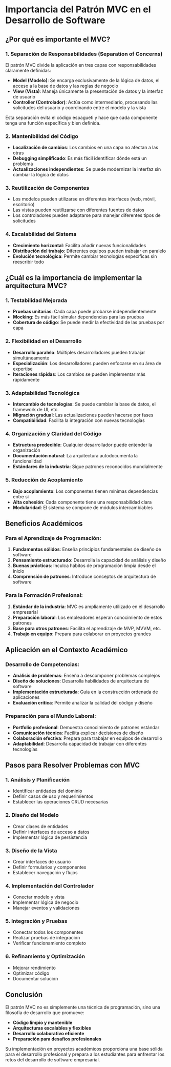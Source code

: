 # Importancia del Patrón MVC en el Desarrollo de Software

## ¿Por qué es importante el MVC?

### 1. Separación de Responsabilidades (Separation of Concerns)

El patrón MVC divide la aplicación en tres capas con responsabilidades claramente definidas:

- **Model (Modelo)**: Se encarga exclusivamente de la lógica de datos, el acceso a la base de datos y las reglas de negocio
- **View (Vista)**: Maneja únicamente la presentación de datos y la interfaz de usuario
- **Controller (Controlador)**: Actúa como intermediario, procesando las solicitudes del usuario y coordinando entre el modelo y la vista

Esta separación evita el código espagueti y hace que cada componente tenga una función específica y bien definida.

### 2. Mantenibilidad del Código

- **Localización de cambios**: Los cambios en una capa no afectan a las otras
- **Debugging simplificado**: Es más fácil identificar dónde está un problema
- **Actualizaciones independientes**: Se puede modernizar la interfaz sin cambiar la lógica de datos

### 3. Reutilización de Componentes

- Los modelos pueden utilizarse en diferentes interfaces (web, móvil, escritorio)
- Las vistas pueden reutilizarse con diferentes fuentes de datos
- Los controladores pueden adaptarse para manejar diferentes tipos de solicitudes

### 4. Escalabilidad del Sistema

- **Crecimiento horizontal**: Facilita añadir nuevas funcionalidades
- **Distribución del trabajo**: Diferentes equipos pueden trabajar en paralelo
- **Evolución tecnológica**: Permite cambiar tecnologías específicas sin reescribir todo

## ¿Cuál es la importancia de implementar la arquitectura MVC?

### 1. Testabilidad Mejorada

- **Pruebas unitarias**: Cada capa puede probarse independientemente
- **Mocking**: Es más fácil simular dependencias para las pruebas
- **Cobertura de código**: Se puede medir la efectividad de las pruebas por capa

### 2. Flexibilidad en el Desarrollo

- **Desarrollo paralelo**: Múltiples desarrolladores pueden trabajar simultáneamente
- **Especialización**: Los desarrolladores pueden enfocarse en su área de expertise
- **Iteraciones rápidas**: Los cambios se pueden implementar más rápidamente

### 3. Adaptabilidad Tecnológica

- **Intercambio de tecnologías**: Se puede cambiar la base de datos, el framework de UI, etc.
- **Migración gradual**: Las actualizaciones pueden hacerse por fases
- **Compatibilidad**: Facilita la integración con nuevas tecnologías

### 4. Organización y Claridad del Código

- **Estructura predecible**: Cualquier desarrollador puede entender la organización
- **Documentación natural**: La arquitectura autodocumenta la funcionalidad
- **Estándares de la industria**: Sigue patrones reconocidos mundialmente

### 5. Reducción de Acoplamiento

- **Bajo acoplamiento**: Los componentes tienen mínimas dependencias entre sí
- **Alta cohesión**: Cada componente tiene una responsabilidad clara
- **Modularidad**: El sistema se compone de módulos intercambiables

## Beneficios Académicos

### Para el Aprendizaje de Programación:

1. **Fundamentos sólidos**: Enseña principios fundamentales de diseño de software
2. **Pensamiento estructurado**: Desarrolla la capacidad de análisis y diseño
3. **Buenas prácticas**: Inculca hábitos de programación limpia desde el inicio
4. **Comprensión de patrones**: Introduce conceptos de arquitectura de software

### Para la Formación Profesional:

1. **Estándar de la industria**: MVC es ampliamente utilizado en el desarrollo empresarial
2. **Preparación laboral**: Los empleadores esperan conocimiento de estos patrones
3. **Base para otros patrones**: Facilita el aprendizaje de MVP, MVVM, etc.
4. **Trabajo en equipo**: Prepara para colaborar en proyectos grandes

## Aplicación en el Contexto Académico

### Desarrollo de Competencias:

- **Análisis de problemas**: Enseña a descomponer problemas complejos
- **Diseño de soluciones**: Desarrolla habilidades de arquitectura de software
- **Implementación estructurada**: Guía en la construcción ordenada de aplicaciones
- **Evaluación crítica**: Permite analizar la calidad del código y diseño

### Preparación para el Mundo Laboral:

- **Portfolio profesional**: Demuestra conocimiento de patrones estándar
- **Comunicación técnica**: Facilita explicar decisiones de diseño
- **Colaboración efectiva**: Prepara para trabajar en equipos de desarrollo
- **Adaptabilidad**: Desarrolla capacidad de trabajar con diferentes tecnologías

## Pasos para Resolver Problemas con MVC

### 1. Análisis y Planificación
- Identificar entidades del dominio
- Definir casos de uso y requerimientos
- Establecer las operaciones CRUD necesarias

### 2. Diseño del Modelo
- Crear clases de entidades
- Definir interfaces de acceso a datos
- Implementar lógica de persistencia

### 3. Diseño de la Vista
- Crear interfaces de usuario
- Definir formularios y componentes
- Establecer navegación y flujos

### 4. Implementación del Controlador
- Conectar modelo y vista
- Implementar lógica de negocio
- Manejar eventos y validaciones

### 5. Integración y Pruebas
- Conectar todos los componentes
- Realizar pruebas de integración
- Verificar funcionamiento completo

### 6. Refinamiento y Optimización
- Mejorar rendimiento
- Optimizar código
- Documentar solución

## Conclusión

El patrón MVC no es simplemente una técnica de programación, sino una filosofía de desarrollo que promueve:

- **Código limpio y mantenible**
- **Arquitecturas escalables y flexibles**
- **Desarrollo colaborativo eficiente**
- **Preparación para desafíos profesionales**

Su implementación en proyectos académicos proporciona una base sólida para el desarrollo profesional y prepara a los estudiantes para enfrentar los retos del desarrollo de software empresarial.
